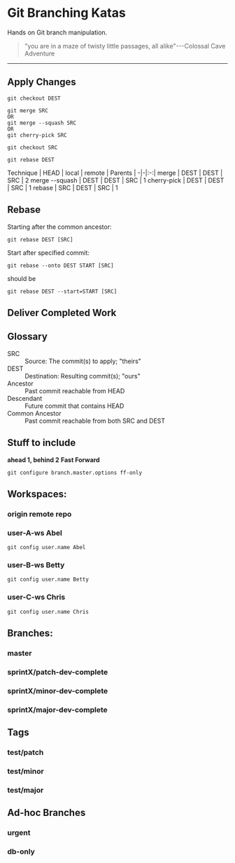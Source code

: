 # Git Branching Katas

Hands on Git branch manipulation.
> "you are in a maze of twisty little passages, all alike"---Colossal Cave Adventure

------------------------------------------------------------------
## Apply Changes
```
git checkout DEST

git merge SRC
OR
git merge --squash SRC
OR
git cherry-pick SRC
```
```
git checkout SRC

git rebase DEST
```

Technique | HEAD | local | remote | Parents |
-|-|:-:| 
merge | DEST | DEST | SRC | 2
merge --squash | DEST | DEST | SRC | 1
cherry-pick | DEST | DEST | SRC | 1
rebase | SRC | DEST | SRC | 1

## Rebase

Starting after the common ancestor:

    git rebase DEST [SRC]

Start after specified commit:

    git rebase --onto DEST START [SRC]

should be

    git rebase DEST --start=START [SRC]


## Deliver Completed Work

## Glossary
<dl>
  <dt>SRC</dt>
  <dd>Source: The commit(s) to apply; "theirs"</dd>
  <dt>DEST</dt>
  <dd>Destination: Resulting commit(s); "ours"</dd>
  <dt>Ancestor</dt>
  <dd>Past commit reachable from HEAD</dd>
  <dt>Descendant</dt>
  <dd>Future commit that contains HEAD</dd>
  <dt>Common Ancestor</dt>
  <dd>Past commit reachable from both SRC and DEST</dd>
</dl>

## Stuff to include
__ahead 1, behind 2__
__Fast Forward__

    git configure branch.master.options ff-only

## Workspaces:

### origin    remote repo

### user-A-ws	Abel
    git config user.name Abel

### user-B-ws	Betty
    git config user.name Betty

### user-C-ws	Chris
    git config user.name Chris

## Branches:
### master
### sprintX/patch-dev-complete
### sprintX/minor-dev-complete
### sprintX/major-dev-complete

## Tags

### test/patch
### test/minor
### test/major

## Ad-hoc Branches

### urgent
### db-only